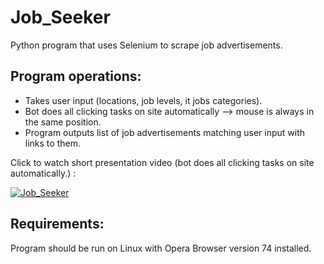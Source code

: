 # Job_Seeker

Python program that uses Selenium to scrape job advertisements.

## Program operations:

* Takes user input (locations, job levels, it jobs categories).
* Bot does all clicking tasks on site automatically --> mouse is always in the same position.
* Program outputs list of job advertisements matching user input with links to them.

Click to watch short presentation video (bot does all clicking tasks on site automatically.) :

[![Job_Seeker](http://img.youtube.com/vi/ntZjyx-Y0nI/0.jpg)](http://www.youtube.com/watch?v=ntZjyx-Y0nI "Job_Seeker")

## Requirements:

Program should be run on Linux with Opera Browser version 74 installed.


